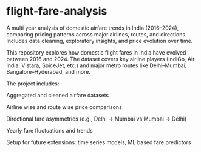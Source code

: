 # flight-fare-analysis
A multi year analysis of domestic airfare trends in India (2016–2024), comparing pricing patterns across major airlines, routes, and directions. Includes data cleaning, exploratory insights, and price evolution over time.

This repository explores how domestic flight fares in India have evolved between 2016 and 2024. The dataset covers key airline players (IndiGo, Air India, Vistara, SpiceJet, etc.) and major metro routes like Delhi–Mumbai, Bangalore–Hyderabad, and more.

The project includes:

Aggregated and cleaned airfare datasets

Airline wise and route wise price comparisons

Directional fare asymmetries (e.g., Delhi → Mumbai vs Mumbai → Delhi)

Yearly fare fluctuations and trends

Setup for future extensions: time series models, ML based fare predictors
